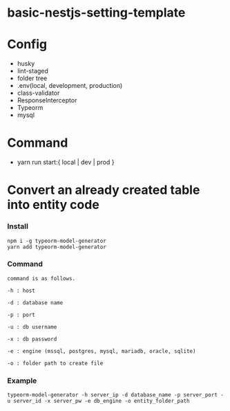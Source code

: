 # basic-nestjs-setting-template

# Config

-   husky
-   lint-staged
-   folder tree
-   .env(local, development, production)
-   class-validator
-   ResponseInterceptor
-   Typeorm
-   mysql

# Command

-   yarn run start:{ local | dev | prod }

# Convert an already created table into entity code

### Install

```
npm i -g typeorm-model-generator
yarn add typeorm-model-generator
```

### Command

```
command is as follows.

-h : host

-d : database name

-p : port

-u : db username

-x : db password

-e : engine (mssql, postgres, mysql, mariadb, oracle, sqlite)

-o : folder path to create file
```

### Example

```
typeorm-model-generator -h server_ip -d database_name -p server_port -u server_id -x server_pw -e db_engine -o entity_folder_path

```
